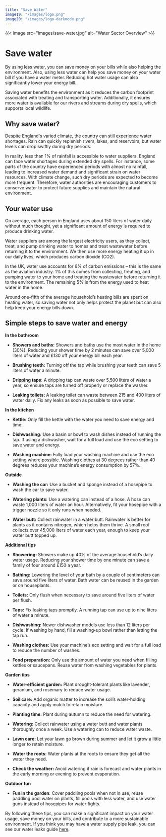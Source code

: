 ```yaml
---
title: "Save Water"
image19: "/images/logo.png"
image20: "/images/logo-darkmode.png"
---
```


{{< image src="images/save-water.jpg" alt="Water Sector Overview" >}}
# Save water

By using less water, you can save money on your bills while also helping the environment. Also, using less water can help you save money on your water bill if you have a water meter. Reducing hot water usage can also significantly lower your energy bill.

Saving water benefits the environment as it reduces the carbon footprint associated with treating and transporting water. Additionally, it ensures more water is available for our rivers and streams during dry spells, which supports local wildlife.

## Why save water?

Despite England's varied climate, the country can still experience water shortages. Rain can quickly replenish rivers, lakes, and reservoirs, but water levels can drop swiftly during dry periods.

In reality, less than 1% of rainfall is accessible to water suppliers. England can face water shortages during extended dry spells. For instance, some parts of the country have experienced periods with almost no rainfall, leading to increased water demand and significant strain on water resources. With climate change, such dry periods are expected to become more frequent. Therefore, water authorities are encouraging customers to conserve water to protect future supplies and maintain the natural environment.

## Your water use

On average, each person in England uses about 150 liters of water daily without much thought, yet a significant amount of energy is required to produce drinking water.

Water suppliers are among the largest electricity users, as they collect, treat, and pump drinking water to homes and treat wastewater before returning it to the environment. We then use more energy heating it up in our daily lives, which produces carbon dioxide (CO2).

In the UK, water use accounts for 6% of carbon emissions – this is the same as the aviation industry. 1% of this comes from collecting, treating, and pumping water to your home and treating the wastewater before returning it to the environment. The remaining 5% is from the energy used to heat water in the home.

Around one-fifth of the average household’s heating bills are spent on heating water, so saving water not only helps protect the planet but can also help keep your energy bills down.

## Simple steps to save water and energy

**In the bathroom**

- **Showers and baths:** Showers and baths use the most water in the home (30%). Reducing your shower time by 2 minutes can save over 5,000 liters of water and £130 off your energy bill each year.

- **Brushing teeth:** Turning off the tap while brushing your teeth can save 5 liters of water a minute.

- **Dripping taps:** A dripping tap can waste over 5,500 liters of water a year, so ensure taps are turned off properly or replace the washer.

- **Leaking toilets:** A leaking toilet can waste between 215 and 400 liters of water daily. Fix any leaks as soon as possible to save water.

**In the kitchen**

- **Kettle:** Only fill the kettle with the water you need to save energy and time.

- **Dishwashing:** Use a basin or bowl to wash dishes instead of running the tap. If using a dishwasher, wait for a full load and use the eco setting to save water and energy.

- **Washing machine:** Fully load your washing machine and use the eco setting where possible. Washing clothes at 30 degrees rather than 40 degrees reduces your machine’s energy consumption by 57%.

**Outside**

- **Washing the car:** Use a bucket and sponge instead of a hosepipe to wash the car to save water.

- **Watering plants:** Use a watering can instead of a hose. A hose can waste 1,000 liters of water an hour. Alternatively, fit your hosepipe with a trigger nozzle so it only runs when needed.

- **Water butt:** Collect rainwater in a water butt. Rainwater is better for plants as it contains nitrogen, which helps them thrive. A small roof collects over 45,000 liters of water each year, enough to keep your water butt topped up.

**Additional tips**

- **Showering:** Showers make up 40% of the average household’s daily water usage. Reducing your shower time by one minute can save a family of four around £150 a year.

- **Bathing:** Lowering the level of your bath by a couple of centimeters can save around five liters of water. Bath water can be reused in the garden or on houseplants.

- **Toilets:** Only flush when necessary to save around five liters of water per flush.

- **Taps:** Fix leaking taps promptly. A running tap can use up to nine liters of water a minute.

- **Dishwashing:** Newer dishwasher models use less than 12 liters per cycle. If washing by hand, fill a washing-up bowl rather than letting the tap run.

- **Washing clothes:** Use your machine’s eco setting and wait for a full load to reduce the number of washes.

- **Food preparation:** Only use the amount of water you need when filling kettles or saucepans. Reuse water from washing vegetables for plants.

**Garden tips**

- **Water-efficient garden:** Plant drought-tolerant plants like lavender, geranium, and rosemary to reduce water usage.

- **Soil care:** Add organic matter to increase the soil’s water-holding capacity and apply mulch to retain moisture.

- **Planting time:** Plant during autumn to reduce the need for watering.

- **Watering:** Collect rainwater using a water butt and water plants thoroughly once a week. Use a watering can to reduce water waste.

- **Lawn care:** Let your lawn go brown during summer and let it grow a little longer to retain moisture.

- **Water the roots:** Water plants at the roots to ensure they get all the water they need.

- **Check the weather:** Avoid watering if rain is forecast and water plants in the early morning or evening to prevent evaporation.

**Outdoor fun**

- **Fun in the garden:** Cover paddling pools when not in use, reuse paddling pool water on plants, fill pools with less water, and use water guns instead of hosepipes for water fights.

By following these tips, you can make a significant impact on your water usage, save money on your bills, and contribute to a more sustainable environment. If you think you may have a water supply pipe leak, you can see our water leaks guide [here](/water-leaks).
